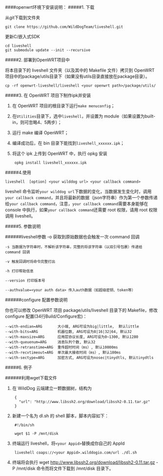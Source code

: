 
####openwrt环境下安装说明：
#####1. 下载

从git下载到文件夹

	git clone https://github.com/WildDogTeam/liveshell.git
	
更新C/嵌入式SDK

	cd liveshell	
	git submodule update --init --recursive

#####2. 部署到OpenWRT项目中

将本目录下的 liveshell 文件夹（以及其中的 Makefile 文件）拷贝到 OpenWRT 项目中的package/utils目录下（如果没有utils目录直接放在package目录）。

	cp -rf openwrt-liveshell/liveshell <your openwrt path>/package/utils/

#####3. 在 OpenWRT 项目下制作ipk并安装

1. 在 OpenWRT 项目的根目录下运行`make menuconfig`；

2. 在`Utilities`目录下，选中`liveshell`，并设置为 module（如果设置为built-in，则可忽略4、5两步）；

3. 运行 make 编译 OpenWRT；

4. 编译成功后，在 bin 目录下能找到`liveshell_xxxxxx.ipk`；

5. 将这个 ipk 上传到 OpenWRT 中，执行 opkg 安装

		opkg install liveshell_xxxxxx.ipk


#####4.使用

	liveshell  [option] <your wilddog url> <your callback command>

liveshell 命令监听`your wilddog url`下数据的变化，当数据发生变化时，调用`your callback command`，并且将最新的数据（json字符串）作为第一个参数传递给`your callback command`，注意，`your callback command`需要本身能够在 console 中执行，如果`your callback command`还需要 root 权限，请用 root 权限调用 liveshell。

#####5. 参数说明

######liveshell参数
	-o 获取到原始数据也会触发一次 command 回调

	-s 当数据为字符串时，不解析该字符串，完整的将该字符串（以双引号包裹）传递给 command 回调
	
	-v 触发回调时将命令完整打出
	
	-h 打印帮助信息
	
	--version 打印版本号

	--authvalue=<your auth data> 传入auth数据（如超级密钥、token等）

######configure 配置参数说明

你也可以修改 OpenWRT 项目 package/utils/liveshell 目录下的 Makefile，修改 configure 配置(34行Build/Configure宏)：

	--with-endian=ARG       大小端, ARG可设为big|little,  默认little
	--with-bits=ARG         机器位数, ARG可设为8|16|32|64, 默认32
	--with-maxsize=ARG      应用层协议长度, ARG可设为0~1300, 默认1280
	--with-queuenum=ARG     消息队列个数, 默认32
	--with-retranstime=ARG  重传超时时间（ms）, 默认10000ms
	--with-recvtimeout=ARG  单次最大接收时间（ms）, 默认100ms
	--with-sectype=ARG      加密方式, ARG可设为nosec|tinydtls, 默认tinydtls

#####6. 例子

######利用wget下载文件

1. 在 WildDog 云端建立一颗数据树，结构为

		{
		  "url": "http://www.libssh2.org/download/libssh2-0.11.tar.gz"
		}	

2. 新建一个名为 dl.sh 的 shell 脚本，脚本内容如下：

		#!/bin/sh

		wget $1 -P /mnt/disk


3. 终端运行 liveshell，将`<your Appid>`替换成你自己的 AppId

		liveshell coaps://<your Appid>.wilddogio.com/url ./dl.sh

4. 终端将会执行 wget http://www.libssh2.org/download/libssh2-0.11.tar.gz -P /mnt/disk 命令而将文件下载到 /mnt/disk 目录下。
